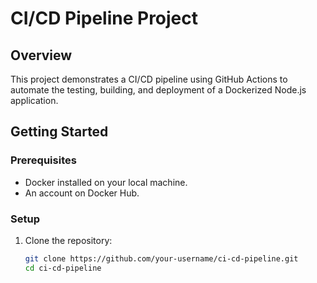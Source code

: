 # CI/CD Pipeline Project

## Overview

This project demonstrates a CI/CD pipeline using GitHub Actions to automate the testing, building, and deployment of a Dockerized Node.js application.

## Getting Started

### Prerequisites

- Docker installed on your local machine.
- An account on Docker Hub.

### Setup

1. Clone the repository:

   ```bash
   git clone https://github.com/your-username/ci-cd-pipeline.git
   cd ci-cd-pipeline
